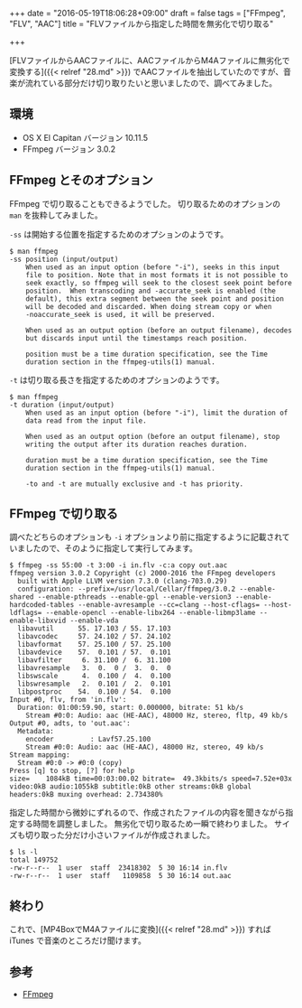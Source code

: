 +++
date = "2016-05-19T18:06:28+09:00"
draft = false
tags = ["FFmpeg", "FLV", "AAC"]
title = "FLVファイルから指定した時間を無劣化で切り取る"

+++

[FLVファイルからAACファイルに、AACファイルからM4Aファイルに無劣化で変換する]({{< relref "28.md" >}})
でAACファイルを抽出していたのですが、音楽が流れている部分だけ切り取りたいと思いましたので、調べてみました。

<!--more-->

## 環境

* OS X El Capitan バージョン 10.11.5
* FFmpeg バージョン 3.0.2

## FFmpeg とそのオプション

FFmpeg で切り取ることもできるようでした。
切り取るためのオプションの `man` を抜粋してみました。

`-ss` は開始する位置を指定するためのオプションのようです。

```
$ man ffmpeg
-ss position (input/output)
    When used as an input option (before "-i"), seeks in this input
    file to position. Note that in most formats it is not possible to
    seek exactly, so ffmpeg will seek to the closest seek point before
    position.  When transcoding and -accurate_seek is enabled (the
    default), this extra segment between the seek point and position
    will be decoded and discarded. When doing stream copy or when
    -noaccurate_seek is used, it will be preserved.

    When used as an output option (before an output filename), decodes
    but discards input until the timestamps reach position.

    position must be a time duration specification, see the Time
    duration section in the ffmpeg-utils(1) manual.
```

<!-- ` -->
`-t` は切り取る長さを指定するためのオプションのようです。

```
$ man ffmpeg
-t duration (input/output)
    When used as an input option (before "-i"), limit the duration of
    data read from the input file.

    When used as an output option (before an output filename), stop
    writing the output after its duration reaches duration.

    duration must be a time duration specification, see the Time
    duration section in the ffmpeg-utils(1) manual.

    -to and -t are mutually exclusive and -t has priority.
```

## FFmpeg で切り取る

調べたどちらのオプションも `-i` オプションより前に指定するように記載されていましたので、そのように指定して実行してみます。

```
$ ffmpeg -ss 55:00 -t 3:00 -i in.flv -c:a copy out.aac
ffmpeg version 3.0.2 Copyright (c) 2000-2016 the FFmpeg developers
  built with Apple LLVM version 7.3.0 (clang-703.0.29)
  configuration: --prefix=/usr/local/Cellar/ffmpeg/3.0.2 --enable-shared --enable-pthreads --enable-gpl --enable-version3 --enable-hardcoded-tables --enable-avresample --cc=clang --host-cflags= --host-ldflags= --enable-opencl --enable-libx264 --enable-libmp3lame --enable-libxvid --enable-vda
  libavutil      55. 17.103 / 55. 17.103
  libavcodec     57. 24.102 / 57. 24.102
  libavformat    57. 25.100 / 57. 25.100
  libavdevice    57.  0.101 / 57.  0.101
  libavfilter     6. 31.100 /  6. 31.100
  libavresample   3.  0.  0 /  3.  0.  0
  libswscale      4.  0.100 /  4.  0.100
  libswresample   2.  0.101 /  2.  0.101
  libpostproc    54.  0.100 / 54.  0.100
Input #0, flv, from 'in.flv':
  Duration: 01:00:59.90, start: 0.000000, bitrate: 51 kb/s
    Stream #0:0: Audio: aac (HE-AAC), 48000 Hz, stereo, fltp, 49 kb/s
Output #0, adts, to 'out.aac':
  Metadata:
    encoder         : Lavf57.25.100
    Stream #0:0: Audio: aac (HE-AAC), 48000 Hz, stereo, 49 kb/s
Stream mapping:
  Stream #0:0 -> #0:0 (copy)
Press [q] to stop, [?] for help
size=    1084kB time=00:03:00.02 bitrate=  49.3kbits/s speed=7.52e+03x    
video:0kB audio:1055kB subtitle:0kB other streams:0kB global headers:0kB muxing overhead: 2.734380%
```

指定した時間から微妙にずれるので、作成されたファイルの内容を聞きながら指定する時間を調整しました。
無劣化で切り取るため一瞬で終わりました。
サイズも切り取った分だけ小さいファイルが作成されました。

```
$ ls -l
total 149752
-rw-r--r--  1 user  staff  23418302  5 30 16:14 in.flv
-rw-r--r--  1 user  staff   1109858  5 30 16:14 out.aac
```

## 終わり

これで、[MP4BoxでM4Aファイルに変換]({{< relref "28.md" >}}) すれば iTunes で音楽のところだけ聞けます。

## 参考

* [FFmpeg](https://ffmpeg.org)
